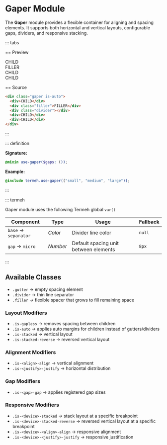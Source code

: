 # Gaper Module

The **Gaper** module provides a flexible container for aligning and spacing elements.
It supports both horizontal and vertical layouts, configurable gaps, dividers, and responsive stacking.

::: tabs

== Preview

<!-- markdownlint-disable MD033 -->
<Preview height="3rem">
  <div class="gaper is-auto">
    <div class="placeholder is-light">CHILD</div>
    <div class="placeholder is-item filler">FILLER</div>
    <div class="divider"></div>
    <div class="placeholder is-light">CHILD</div>
    <div class="placeholder is-light">CHILD</div>
  </div>
</Preview>
<!-- markdownlint-enable MD033 -->

== Source

```html
<div class="gaper is-auto">
  <div>CHILD</div>
  <div class="filler">FILLER</div>
  <div class="divider"></div>
  <div>CHILD</div>
  <div>CHILD</div>
</div>
```

:::

::: definition

**Signature:**

```scss
@mixin use-gaper($gaps: ());
```

**Example:**

```scss
@include termeh.use-gaper(("small", "medium", "large"));
```

:::

::: termeh

Gaper module uses the following Termeh global `var()`

| Component            | Type     | Usage                                 | Fallback |
| -------------------- | -------- | ------------------------------------- | -------- |
| `base` → `separator` | _Color_  | Divider line color                    | `null`   |
| `gap` → `micro`      | _Number_ | Default spacing unit between elements | `8px`    |

:::

## Available Classes

- `.gutter` → empty spacing element
- `.divider` → thin line separator
- `.filler` → flexible spacer that grows to fill remaining space

### Layout Modifiers

- `.is-gapless` → removes spacing between children
- `.is-auto` → applies auto margins for children instead of gutters/dividers
- `.is-stacked` → vertical layout
- `.is-stacked-reverse` → reversed vertical layout

### Alignment Modifiers

- `.is-<align>-align` → vertical alignment
- `.is-<justify>-justify` → horizontal distribution

### Gap Modifiers

- `.is-<gap>-gap` → applies registered gap sizes

### Responsive Modifiers

- `.is-<device>-stacked` → stack layout at a specific breakpoint
- `.is-<device>-stacked-reverse` → reversed vertical layout at a specific breakpoint
- `.is-<device>-<align>-align` → responsive alignment
- `.is-<device>-<justify>-justify` → responsive justification
